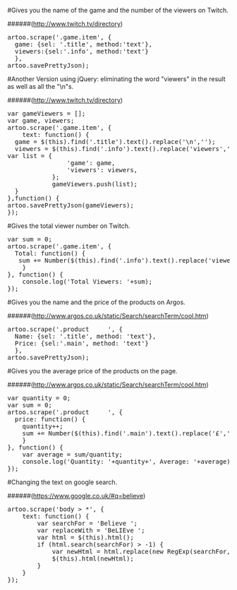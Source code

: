#Gives you the name of the game and the number of the viewers on Twitch.

######(http://www.twitch.tv/directory)

<pre>
artoo.scrape('.game.item', {
  game: {sel: '.title', method:'text'},
  viewers:{sel:'.info', method:'text'} 
  },
artoo.savePrettyJson);
</pre>

#Another Version using jQuery: eliminating the word "viewers" in the result as well as all the "\n"s.

######(http://www.twitch.tv/directory)

<pre>
var gameViewers = [];
var game, viewers;
artoo.scrape('.game.item', {
    text: function() {
  game = $(this).find('.title').text().replace('\n','');
  viewers = $(this).find('.info').text().replace('viewers','').replace('\n        ','').replace('\n      ','').replace('\n      ',''); 
var list = {
                'game': game,
                'viewers': viewers,  
            };
            gameViewers.push(list);
  }
},function() {
artoo.savePrettyJson(gameViewers);
});
</pre>

#Gives the total viewer number on Twitch.

<pre>
var sum = 0;
artoo.scrape('.game.item', {
  Total: function() {
   sum += Number($(this).find('.info').text().replace('viewers','').replace(',',''));
    }
}, function() {
    console.log('Total Viewers: '+sum); 
});
</pre>

#Gives you the name and the price of the products on Argos.

######(http://www.argos.co.uk/static/Search/searchTerm/cool.htm)

<pre>
artoo.scrape('.product     ', {
  Name: {sel: '.title', method: 'text'},
  Price: {sel:'.main', method: 'text'}
  },
artoo.savePrettyJson);
</pre>

#Gives you the average price of the products on the page.

######(http://www.argos.co.uk/static/Search/searchTerm/cool.htm)

<pre>
var quantity = 0;
var sum = 0;
artoo.scrape('.product     ', {
  price: function() {
    quantity++;
    sum += Number($(this).find('.main').text().replace('£',''));
    }
}, function() {
    var average = sum/quantity;
    console.log('Quantity: '+quantity+', Average: '+average); 
});
</pre>

#Changing the text on google search.

######(https://www.google.co.uk/#q=believe)

<pre>
artoo.scrape('body > *', {
    text: function() {
        var searchFor = 'Believe ';
        var replaceWith = 'BeLIEve ';
        var html = $(this).html();
        if (html.search(searchFor) > -1) {
            var newHtml = html.replace(new RegExp(searchFor, 'g'), replaceWith);
            $(this).html(newHtml);
        }
    }
});
</pre>
